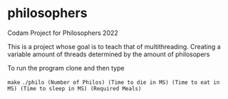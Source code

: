 # philosophers
Codam Project for Philosophers 2022

This is a project whose goal is to teach that of multithreading. Creating a variable amount of threads determined by the amount of philosopers

To run the program clone and then type 

`make`
`./philo (Number of Philos) (Time to die in MS) (Time to eat in MS) (Time to sleep in MS) (Required Meals)`
